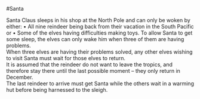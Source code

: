 #Santa

Santa Claus sleeps in his shop at the North Pole and can only be woken by either:
•	All nine reindeer being back from their vacation in the South Pacific or
•	Some of the elves having difficulties making toys.
To allow Santa to get some sleep, the elves can only wake him when three of them are having problems. \
When three elves are having their problems solved, any other elves wishing to visit Santa must wait for those elves to return. \
It is assumed that the reindeer do not want to leave the tropics, and therefore stay there until the last possible moment – they only return in December. \
The last reindeer to arrive must get Santa while the others wait in a warming hut before being harnessed to the sleigh. 
